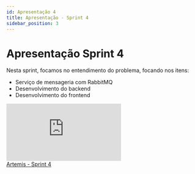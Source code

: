 ```yaml
---
id: Apresentação 4
title: Apresentação - Sprint 4
sidebar_position: 3
---
```


# Apresentação Sprint 4

Nesta sprint, focamos no entendimento do problema, focando nos itens:

- Serviço de mensageria com RabbitMQ
- Desenvolvimento do backend
- Desenvolvimento do frontend

<div style={{ textAlign: 'center' }}>
<iframe style={{
            display: 'block',
            margin: 'auto',
            width: '100%',
            height: '50vh',
        }} 
        loading="lazy"
        src="https:&#x2F;&#x2F;www.canva.com&#x2F;design&#x2F;DAGOAooBcLU&#x2F;7k2H8yAXowg62WWYWrDyAQ&#x2F;view?embed" allowfullscreen="allowfullscreen" allow="fullscreen"
        frameborder="0">
  </iframe>

</div>
<a href="https:&#x2F;&#x2F;www.canva.com&#x2F;design&#x2F;DAGR8mTf_Co&#x2F;eWt4ayz9vqp6X2-WuZjVrQ&#x2F;view?utm_content=DAGR8mTf_Co&amp;utm_campaign=designshare&amp;utm_medium=embeds&amp;utm_source=link" target="_blank" rel="noopener">Artemis - Sprint 4</a>